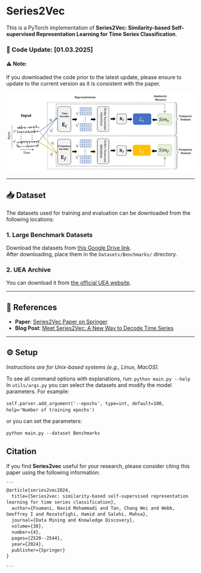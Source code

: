 # Series2Vec

This is a PyTorch implementation of **Series2Vec: Similarity-based Self-supervised Representation Learning for Time Series Classification**.

### 📅 Code Update: [01.03.2025]
#### ⚠️ Note:
If you downloaded the code prior to the latest update, please ensure to update to the current version as it is consistent with the paper.

<p align="center">
    <img src="Fig/Series2Vec_01.png">
</p> 

---

## 📥 Dataset

The datasets used for training and evaluation can be downloaded from the following locations:

### 1. **Large Benchmark Datasets**  
Download the datasets from [this Google Drive link](https://drive.google.com/drive/folders/1YLdbzwslNkmi3No19C3aGdmfAUSoruzB?usp=sharing).  
After downloading, place them in the `Datasets/Benchmarks/` directory.


### 2. **UEA Archive**  
You can  download it from [the official UEA website](https://www.timeseriesclassification.com/aeon-toolkit/Archives/Multivariate2018_ts.zip).

---

## 📑 References

- **Paper**: [Series2Vec Paper on Springer](https://link.springer.com/article/10.1007/s10618-024-01043-w)
- **Blog Post**: [Meet Series2Vec: A New Way to Decode Time Series](https://www.linkedin.com/pulse/meet-series2vec-navids-new-way-decode-time-t5uzc/?trackingId=FxA0fznaSRKhyRRfSO0t2A%3D%3D)

---

## ⚙️ Setup

_Instructions are for Unix-based systems (e.g., Linux, MacOS)._

To see all command options with explanations, run: `python main.py --help`
In `utils/args.py` you can select the datasets and modify the model parameters.
For example:

`self.parser.add_argument('--epochs', type=int, default=100, help='Number of training epochs')`

or you can set the parameters:

`python main.py --dataset Benchmarks`


## Citation
If you find **Series2vec** useful for your research, please consider citing this paper using the following information:

````
```
@article{series2vec2024,
  title={Series2vec: similarity-based self-supervised representation learning for time series classification},
  author={Foumani, Navid Mohammadi and Tan, Chang Wei and Webb, Geoffrey I and Rezatofighi, Hamid and Salehi, Mahsa},
  journal={Data Mining and Knowledge Discovery},
  volume={38},
  number={4},
  pages={2520--2544},
  year={2024},
  publisher={Springer}
}

```
````
